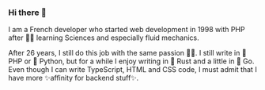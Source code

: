 ### Hi there 👋

I am a French developer who started web development in 1998 with PHP after :man_scientist: learning Sciences and especially fluid mechanics.

After 26 years, I still do this job with the same passion :technologist:. I still write in :elephant: PHP or :snake: Python, but for a while I enjoy writing in :crab: Rust and a little in 🦫 Go. 
Even though I can write TypeScript, HTML and CSS code, I must admit that I have more ✨affinity for backend stuff✨.

<!--
**FabienD/FabienD** is a ✨ _special_ ✨ repository because its `README.md` (this file) appears on your GitHub profile.

Here are some ideas to get you started:

- 🔭 I’m currently working on ...
- 🌱 I’m currently learning ...
- 👯 I’m looking to collaborate on ...
- 🤔 I’m looking for help with ...
- 💬 Ask me about ...
- 📫 How to reach me: ...
- 😄 Pronouns: ...
- ⚡ Fun fact: ...
-->
